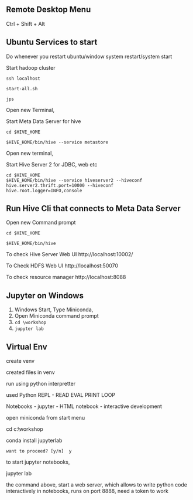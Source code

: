 ## Remote Desktop Menu

Ctrl + Shift + Alt

## Ubuntu Services to start

Do whenever you restart ubuntu/window system restart/system start

Start hadoop cluster

```
ssh localhost

start-all.sh

jps 
```

Open new Terminal,

Start Meta Data Server for hive

```
cd $HIVE_HOME 

$HIVE_HOME/bin/hive --service metastore
```

Open new terminal, 

Start Hive Server 2 for JDBC, web etc

```
cd $HIVE_HOME
$HIVE_HOME/bin/hive --service hiveserver2 --hiveconf hive.server2.thrift.port=10000 --hiveconf hive.root.logger=INFO,console
```


## Run Hive Cli that connects to Meta Data Server

Open new Command prompt

```
cd $HIVE_HOME
```


```
$HIVE_HOME/bin/hive

```

To check Hive Server Web UI http://localhost:10002/

To Check HDFS Web UI http://localhost:50070

To check resource manager http://localhost:8088

## Jupyter on Windows

1. Windows Start, Type Miniconda, 
2. Open Miniconda command prompt
3. `cd \workshop`
4. `jupyter lab`



## Virtual Env


create venv

created files in venv 

run using python interpretter

used Python REPL -  READ EVAL PRINT LOOP

Notebooks - jupyter  - HTML notebook - interactive development

open miniconda from start menu

cd c:\workshop


conda install jupyterlab

    want to proceed? [y/n]  y

to start jupyter notebooks,

jupyter lab

the command above, start  a web server, which allows to write python code 
interactively in notebooks, runs on port 8888, need a token to work
